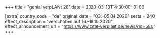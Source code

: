 +++
title = "genial verpLANt 28"
date = 2020-03-13T14:30:00+01:00

[extra]
country_code = "de"
original_date = "03.–05.04.2020"
seats = 240
effect_description = "verschoben auf 16.–18.10.2020"
effect_announcement_url = "https://www.total-verplant.de/news/?id=580"
+++
